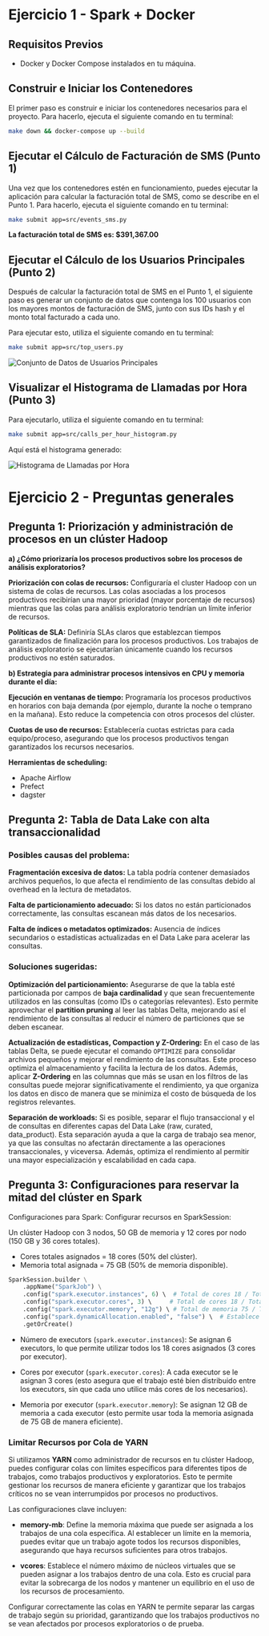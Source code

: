 
# Ejercicio 1 - Spark + Docker

## Requisitos Previos

- Docker y Docker Compose instalados en tu máquina.

## Construir e Iniciar los Contenedores

El primer paso es construir e iniciar los contenedores necesarios para el proyecto. Para hacerlo, ejecuta el siguiente comando en tu terminal:

```bash
make down && docker-compose up --build
```

## Ejecutar el Cálculo de Facturación de SMS (Punto 1)

Una vez que los contenedores estén en funcionamiento, puedes ejecutar la aplicación para calcular la facturación total de SMS, como se describe en el Punto 1. Para hacerlo, ejecuta el siguiente comando en tu terminal:

```bash
make submit app=src/events_sms.py
```
**La facturación total de SMS es: $391,367.00**

## Ejecutar el Cálculo de los Usuarios Principales (Punto 2)

Después de calcular la facturación total de SMS en el Punto 1, el siguiente paso es generar un conjunto de datos que contenga los 100 usuarios con los mayores montos de facturación de SMS, junto con sus IDs hash y el monto total facturado a cada uno.

Para ejecutar esto, utiliza el siguiente comando en tu terminal:

```bash
make submit app=src/top_users.py
```

![Conjunto de Datos de Usuarios Principales](images/top_users_dataset.png)

## Visualizar el Histograma de Llamadas por Hora (Punto 3)

Para ejecutarlo, utiliza el siguiente comando en tu terminal:

```bash
make submit app=src/calls_per_hour_histogram.py
```

Aquí está el histograma generado:

![Histograma de Llamadas por Hora](images/calls_per_hour_histogram.png)


# Ejercicio 2 - Preguntas generales

## Pregunta 1: Priorización y administración de procesos en un clúster Hadoop

**a) ¿Cómo priorizaría los procesos productivos sobre los procesos de análisis exploratorios?**

**Priorización con colas de recursos:**
    Configuraría el cluster Hadoop con un sistema de colas de recursos. Las colas asociadas a los procesos productivos recibirían una mayor prioridad (mayor porcentaje de recursos) mientras que las colas para análisis exploratorio tendrían un límite inferior de recursos.

**Políticas de SLA:**
    Definiría SLAs claros que establezcan tiempos garantizados de finalización para los procesos productivos. Los trabajos de análisis exploratorio se ejecutarían únicamente cuando los recursos productivos no estén saturados.

**b) Estrategia para administrar procesos intensivos en CPU y memoria durante el día:**

**Ejecución en ventanas de tiempo:**
    Programaría los procesos productivos en horarios con baja demanda (por ejemplo, durante la noche o temprano en la mañana). Esto reduce la competencia con otros procesos del clúster.

**Cuotas de uso de recursos:**
    Establecería cuotas estrictas para cada equipo/proceso, asegurando que los procesos productivos tengan garantizados los recursos necesarios.

**Herramientas de scheduling:** 

- Apache Airflow
- Prefect
- dagster

## Pregunta 2: Tabla de Data Lake con alta transaccionalidad

### Posibles causas del problema:

**Fragmentación excesiva de datos:**
    La tabla podría contener demasiados archivos pequeños, lo que afecta el rendimiento de las consultas debido al overhead en la lectura de metadatos.

**Falta de particionamiento adecuado:**
    Si los datos no están particionados correctamente, las consultas escanean más datos de los necesarios.

**Falta de índices o metadatos optimizados:**
    Ausencia de índices secundarios o estadísticas actualizadas en el Data Lake para acelerar las consultas.

### Soluciones sugeridas:

**Optimización del particionamiento:**
   Asegurarse de que la tabla esté particionada por campos de **baja cardinalidad** y que sean frecuentemente utilizados en las consultas (como IDs o categorías relevantes). Esto permite aprovechar el **partition pruning** al leer las tablas Delta, mejorando así el rendimiento de las consultas al reducir el número de particiones que se deben escanear.

**Actualización de estadísticas, Compaction y Z-Ordering:**
   En el caso de las tablas Delta, se puede ejecutar el comando `OPTIMIZE` para consolidar archivos pequeños y mejorar el rendimiento de las consultas. Este proceso optimiza el almacenamiento y facilita la lectura de los datos. Además, aplicar **Z-Ordering** en las columnas que más se usan en los filtros de las consultas puede mejorar significativamente el rendimiento, ya que organiza los datos en disco de manera que se minimiza el costo de búsqueda de los registros relevantes.

**Separación de workloads:**
   Si es posible, separar el flujo transaccional y el de consultas en diferentes capas del Data Lake (raw, curated, data_product). Esta separación ayuda a que la carga de trabajo sea menor, ya que las consultas no afectarán directamente a las operaciones transaccionales, y viceversa. Además, optimiza el rendimiento al permitir una mayor especialización y escalabilidad en cada capa.

## Pregunta 3: Configuraciones para reservar la mitad del clúster en Spark

Configuraciones para Spark:
Configurar recursos en SparkSession:

Un clúster Hadoop con 3 nodos, 50 GB de memoria y 12 cores por nodo (150 GB y 36 cores totales).

- Cores totales asignados = 18 cores (50% del clúster).
- Memoria total asignada = 75 GB (50% de memoria disponible).

```python
SparkSession.builder \
    .appName("SparkJob") \
    .config("spark.executor.instances", 6) \  # Total de cores 18 / Total de nodos 3
    .config("spark.executor.cores", 3) \     # Total de cores 18 / Total de executors 6
    .config("spark.executor.memory", "12g") \ # Total de memoria 75 / Total de executors 6
    .config("spark.dynamicAllocation.enabled", "false") \  # Establece los recursos como fijos, no dinámicos
    .getOrCreate()
```

- Número de executors (`spark.executor.instances`): Se asignan 6 executors, lo que permite utilizar todos los 18 cores asignados (3 cores por executor).

- Cores por executor (`spark.executor.cores`): A cada executor se le asignan 3 cores (esto asegura que el trabajo esté bien distribuido entre los executors, sin que cada uno utilice más cores de los necesarios).

- Memoria por executor (`spark.executor.memory`): Se asignan 12 GB de memoria a cada executor (esto permite usar toda la memoria asignada de 75 GB de manera eficiente).

### Limitar Recursos por Cola de YARN

Si utilizamos **YARN** como administrador de recursos en tu clúster Hadoop, puedes configurar colas con límites específicos para diferentes tipos de trabajos, como trabajos productivos y exploratorios. Esto te permite gestionar los recursos de manera eficiente y garantizar que los trabajos críticos no se vean interrumpidos por procesos no productivos.

Las configuraciones clave incluyen:

- **memory-mb**: Define la memoria máxima que puede ser asignada a los trabajos de una cola específica. Al establecer un límite en la memoria, puedes evitar que un trabajo agote todos los recursos disponibles, asegurando que haya recursos suficientes para otros trabajos.
  
- **vcores**: Establece el número máximo de núcleos virtuales que se pueden asignar a los trabajos dentro de una cola. Esto es crucial para evitar la sobrecarga de los nodos y mantener un equilibrio en el uso de los recursos de procesamiento.

Configurar correctamente las colas en YARN te permite separar las cargas de trabajo según su prioridad, garantizando que los trabajos productivos no se vean afectados por procesos exploratorios o de prueba.
